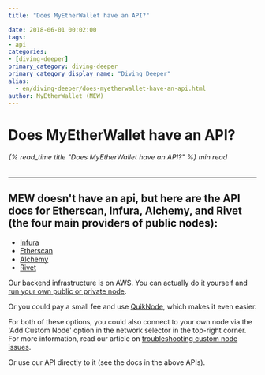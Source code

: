 ```yaml
---
title: "Does MyEtherWallet have an API?"

date: 2018-06-01 00:02:00
tags:
- api
categories:
- [diving-deeper]
primary_category: diving-deeper
primary_category_display_name: "Diving Deeper"
alias:
  - en/diving-deeper/does-myetherwallet-have-an-api.html
author: MyEtherWallet (MEW)
---
```


# **Does MyEtherWallet have an API?**

###### {% read_time title "Does MyEtherWallet have an API?" %} min read

* * *

## **MEW doesn't have an api, but here are the API docs for Etherscan, Infura, Alchemy, and Rivet (the four main providers of public nodes):**

-   [Infura][infurahowto]
-   [Etherscan][etherscanapi]
-   [Alchemy][alchapi]
-   [Rivet][rivetapi]

Our backend infrastructure is on AWS. You can actually do it yourself and [run your own public or private node][instructions]. 

Or you could pay a small fee and use [QuikNode][quiknode], which makes it even easier.

For both of these options, you could also connect to your own node via the 'Add Custom Node' option in the network selector in the top-right corner. For more information, read our article on [troubleshooting custom node issues][ownNode].

Or use our API directly to it (see the docs in the above APIs).

[mewapi]: http://www.myetherapi.com/

[infurahowto]: https://infura.io/#how-to

[etherscanapi]: https://etherscan.io/apis

[instructions]: https://github.com/MyEtherWallet/docker-geth-lb

[quiknode]: https://quiknode.io/

[ownNode]: /@@@@@@/networks-and-nodes/unable-to-connect-to-custom-node/

[rivetapi]: https://rivet.cloud/

[alchapi]: https://docs.alchemyapi.io/
